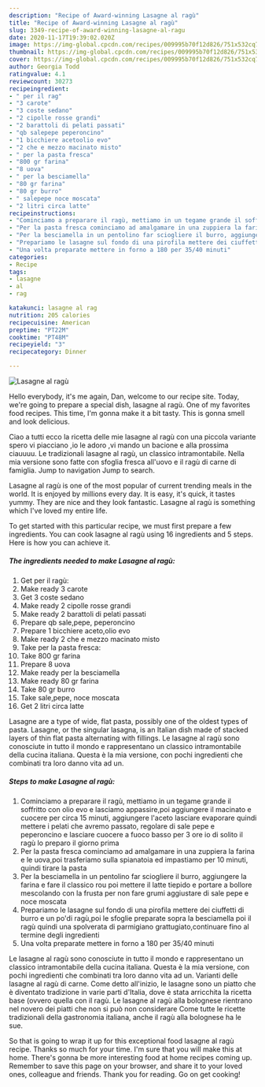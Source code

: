 ```yaml
---
description: "Recipe of Award-winning Lasagne al ragù"
title: "Recipe of Award-winning Lasagne al ragù"
slug: 3349-recipe-of-award-winning-lasagne-al-ragu
date: 2020-11-17T19:39:02.020Z
image: https://img-global.cpcdn.com/recipes/009995b70f12d826/751x532cq70/lasagne-al-ragu-recipe-main-photo.jpg
thumbnail: https://img-global.cpcdn.com/recipes/009995b70f12d826/751x532cq70/lasagne-al-ragu-recipe-main-photo.jpg
cover: https://img-global.cpcdn.com/recipes/009995b70f12d826/751x532cq70/lasagne-al-ragu-recipe-main-photo.jpg
author: Georgia Todd
ratingvalue: 4.1
reviewcount: 30273
recipeingredient:
- " per il rag"
- "3 carote"
- "3 coste sedano"
- "2 cipolle rosse grandi"
- "2 barattoli di pelati passati"
- "qb salepepe peperoncino"
- "1 bicchiere acetoolio evo"
- "2 che e mezzo macinato misto"
- " per la pasta fresca"
- "800 gr farina"
- "8 uova"
- " per la besciamella"
- "80 gr farina"
- "80 gr burro"
- " salepepe noce moscata"
- "2 litri circa latte"
recipeinstructions:
- "Cominciamo a preparare il ragù, mettiamo in un tegame grande il soffritto con olio evo e lasciamo appassire,poi aggiungere il macinato e cuocere per circa 15 minuti, aggiungere l&#39;aceto lasciare evaporare quindi mettere i pelati che avremo passato, regolare di sale pepe e peperoncino e lasciare cuocere a fuoco basso per 3 ore io di solito il ragù lo preparo il giorno prima"
- "Per la pasta fresca cominciamo ad amalgamare in una zuppiera la farina e le uova,poi trasferiamo sulla spianatoia ed impastiamo per 10 minuti, quindi tirare la pasta"
- "Per la besciamella in un pentolino far sciogliere il burro, aggiungere la farina e fare il classico rou poi mettere il latte tiepido e portare a bollore mescolando con la frusta per non fare grumi aggiustare di sale pepe e noce moscata"
- "Prepariamo le lasagne sul fondo di una pirofila mettere dei ciuffetti di burro e un po&#39;di ragù,poi le sfoglie preparate sopra la besciamella poi il ragù quindi una spolverata di parmigiano grattugiato,continuare fino al termine degli ingredienti"
- "Una volta preparate mettere in forno a 180 per 35/40 minuti"
categories:
- Recipe
tags:
- lasagne
- al
- rag

katakunci: lasagne al rag 
nutrition: 205 calories
recipecuisine: American
preptime: "PT22M"
cooktime: "PT48M"
recipeyield: "3"
recipecategory: Dinner

---
```



![Lasagne al ragù](https://img-global.cpcdn.com/recipes/009995b70f12d826/751x532cq70/lasagne-al-ragu-recipe-main-photo.jpg)

Hello everybody, it's me again, Dan, welcome to our recipe site. Today, we're going to prepare a special dish, lasagne al ragù. One of my favorites food recipes. This time, I'm gonna make it a bit tasty. This is gonna smell and look delicious.

Ciao a tutti ecco la ricetta delle mie lasagne al ragù con una piccola variante spero vi piacciano ,io le adoro ,vi mando un bacione e alla prossima ciauuuu. Le tradizionali lasagne al ragù, un classico intramontabile. Nella mia versione sono fatte con sfoglia fresca all&#39;uovo e il ragù di carne di famiglia. Jump to navigation Jump to search.

Lasagne al ragù is one of the most popular of current trending meals in the world. It is enjoyed by millions every day. It is easy, it's quick, it tastes yummy. They are nice and they look fantastic. Lasagne al ragù is something which I've loved my entire life.


To get started with this particular recipe, we must first prepare a few ingredients. You can cook lasagne al ragù using 16 ingredients and 5 steps. Here is how you can achieve it.

<!--inarticleads1-->

##### The ingredients needed to make Lasagne al ragù:

1. Get  per il ragù:
1. Make ready 3 carote
1. Get 3 coste sedano
1. Make ready 2 cipolle rosse grandi
1. Make ready 2 barattoli di pelati passati
1. Prepare qb sale,pepe, peperoncino
1. Prepare 1 bicchiere aceto,olio evo
1. Make ready 2 che e mezzo macinato misto
1. Take  per la pasta fresca:
1. Take 800 gr farina
1. Prepare 8 uova
1. Make ready  per la besciamella
1. Make ready 80 gr farina
1. Take 80 gr burro
1. Take  sale,pepe, noce moscata
1. Get 2 litri circa latte


Lasagne are a type of wide, flat pasta, possibly one of the oldest types of pasta. Lasagne, or the singular lasagna, is an Italian dish made of stacked layers of thin flat pasta alternating with fillings. Le lasagne al ragù sono conosciute in tutto il mondo e rappresentano un classico intramontabile della cucina italiana. Questa è la mia versione, con pochi ingredienti che combinati tra loro danno vita ad un. 

<!--inarticleads2-->

##### Steps to make Lasagne al ragù:

1. Cominciamo a preparare il ragù, mettiamo in un tegame grande il soffritto con olio evo e lasciamo appassire,poi aggiungere il macinato e cuocere per circa 15 minuti, aggiungere l&#39;aceto lasciare evaporare quindi mettere i pelati che avremo passato, regolare di sale pepe e peperoncino e lasciare cuocere a fuoco basso per 3 ore io di solito il ragù lo preparo il giorno prima
1. Per la pasta fresca cominciamo ad amalgamare in una zuppiera la farina e le uova,poi trasferiamo sulla spianatoia ed impastiamo per 10 minuti, quindi tirare la pasta
1. Per la besciamella in un pentolino far sciogliere il burro, aggiungere la farina e fare il classico rou poi mettere il latte tiepido e portare a bollore mescolando con la frusta per non fare grumi aggiustare di sale pepe e noce moscata
1. Prepariamo le lasagne sul fondo di una pirofila mettere dei ciuffetti di burro e un po&#39;di ragù,poi le sfoglie preparate sopra la besciamella poi il ragù quindi una spolverata di parmigiano grattugiato,continuare fino al termine degli ingredienti
1. Una volta preparate mettere in forno a 180 per 35/40 minuti


Le lasagne al ragù sono conosciute in tutto il mondo e rappresentano un classico intramontabile della cucina italiana. Questa è la mia versione, con pochi ingredienti che combinati tra loro danno vita ad un. Varianti delle lasagne al ragù di carne. Come detto all&#39;inizio, le lasagne sono un piatto che è diventato tradizione in varie parti d&#39;Italia, dove è stata arricchita la ricetta base (ovvero quella con il ragù. Le lasagne al ragù alla bolognese rientrano nel novero dei piatti che non si può non considerare Come tutte le ricette tradizionali della gastronomia italiana, anche il ragù alla bolognese ha le sue. 

So that is going to wrap it up for this exceptional food lasagne al ragù recipe. Thanks so much for your time. I'm sure that you will make this at home. There's gonna be more interesting food at home recipes coming up. Remember to save this page on your browser, and share it to your loved ones, colleague and friends. Thank you for reading. Go on get cooking!
